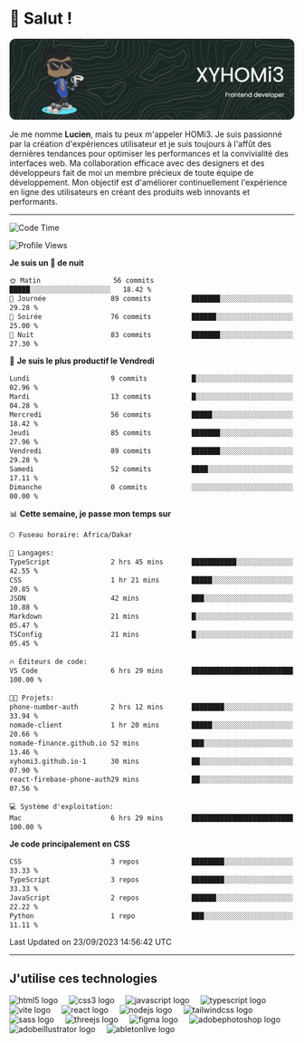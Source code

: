 # 👋 Salut !

![Header](./github-header-image.png)

Je me nomme **Lucien**, mais tu peux m'appeler HOMi3. Je suis passionné par la création d'expériences utilisateur et je suis toujours à l'affût des dernières tendances pour optimiser les performances et la convivialité des interfaces web. Ma collaboration efficace avec des designers et des développeurs fait de moi un membre précieux de toute équipe de développement. Mon objectif est d'améliorer continuellement l'expérience en ligne des utilisateurs en créant des produits web innovants et performants.

---
<!--START_SECTION:waka-->
![Code Time](http://img.shields.io/badge/Code%20Time-6%20hrs%2059%20mins-blue)

![Profile Views](http://img.shields.io/badge/Vues%20du%20profil-693-blue)

**Je suis un 🦉 de nuit** 

```text
🌞 Matin                  56 commits          █████░░░░░░░░░░░░░░░░░░░░   18.42 % 
🌆 Journée                89 commits          ███████░░░░░░░░░░░░░░░░░░   29.28 % 
🌃 Soirée                 76 commits          ██████░░░░░░░░░░░░░░░░░░░   25.00 % 
🌙 Nuit                   83 commits          ███████░░░░░░░░░░░░░░░░░░   27.30 % 
```
📅 **Je suis le plus productif le Vendredi** 

```text
Lundi                    9 commits           █░░░░░░░░░░░░░░░░░░░░░░░░   02.96 % 
Mardi                    13 commits          █░░░░░░░░░░░░░░░░░░░░░░░░   04.28 % 
Mercredi                 56 commits          █████░░░░░░░░░░░░░░░░░░░░   18.42 % 
Jeudi                    85 commits          ███████░░░░░░░░░░░░░░░░░░   27.96 % 
Vendredi                 89 commits          ███████░░░░░░░░░░░░░░░░░░   29.28 % 
Samedi                   52 commits          ████░░░░░░░░░░░░░░░░░░░░░   17.11 % 
Dimanche                 0 commits           ░░░░░░░░░░░░░░░░░░░░░░░░░   00.00 % 
```


📊 **Cette semaine, je passe mon temps sur** 

```text
🕑︎ Fuseau horaire: Africa/Dakar

💬 Langages: 
TypeScript               2 hrs 45 mins       ███████████░░░░░░░░░░░░░░   42.55 % 
CSS                      1 hr 21 mins        █████░░░░░░░░░░░░░░░░░░░░   20.85 % 
JSON                     42 mins             ███░░░░░░░░░░░░░░░░░░░░░░   10.88 % 
Markdown                 21 mins             █░░░░░░░░░░░░░░░░░░░░░░░░   05.47 % 
TSConfig                 21 mins             █░░░░░░░░░░░░░░░░░░░░░░░░   05.45 % 

🔥 Éditeurs de code: 
VS Code                  6 hrs 29 mins       █████████████████████████   100.00 % 

🐱‍💻 Projets: 
phone-number-auth        2 hrs 12 mins       ████████░░░░░░░░░░░░░░░░░   33.94 % 
nomade-client            1 hr 20 mins        █████░░░░░░░░░░░░░░░░░░░░   20.66 % 
nomade-finance.github.io 52 mins             ███░░░░░░░░░░░░░░░░░░░░░░   13.46 % 
xyhomi3.github.io-1      30 mins             ██░░░░░░░░░░░░░░░░░░░░░░░   07.90 % 
react-firebase-phone-auth29 mins             ██░░░░░░░░░░░░░░░░░░░░░░░   07.56 % 

💻 Système d'exploitation: 
Mac                      6 hrs 29 mins       █████████████████████████   100.00 % 
```

**Je code principalement en CSS** 

```text
CSS                      3 repos             ████████░░░░░░░░░░░░░░░░░   33.33 % 
TypeScript               3 repos             ████████░░░░░░░░░░░░░░░░░   33.33 % 
JavaScript               2 repos             ██████░░░░░░░░░░░░░░░░░░░   22.22 % 
Python                   1 repo              ███░░░░░░░░░░░░░░░░░░░░░░   11.11 % 
```




 Last Updated on 23/09/2023 14:56:42 UTC
<!--END_SECTION:waka-->
---

## J'utilise ces technologies

<div align="left">
  <img src="https://skillicons.dev/icons?i=html" height="40" alt="html5 logo"  />
  <img width="12" />
  <img src="https://skillicons.dev/icons?i=css" height="40" alt="css3 logo"  />
  <img width="12" />
  <img src="https://skillicons.dev/icons?i=js" height="40" alt="javascript logo"  />
  <img width="12" />
  <img src="https://skillicons.dev/icons?i=ts" height="40" alt="typescript logo"  />
  <img width="12" />
  <img src="https://skillicons.dev/icons?i=vite" height="40" alt="vite logo"  />
  <img width="12" />
  <img src="https://skillicons.dev/icons?i=react" height="40" alt="react logo"  />
  <img width="12" />
  <img src="https://cdn.jsdelivr.net/gh/devicons/devicon/icons/nodejs/nodejs-original.svg" height="40" alt="nodejs logo"  />
  <img width="12" />
  <img src="https://skillicons.dev/icons?i=tailwind" height="40" alt="tailwindcss logo"  />
  <img width="12" />
  <img src="https://skillicons.dev/icons?i=sass" height="40" alt="sass logo"  />
  <img width="12" />
  <img src="https://skillicons.dev/icons?i=threejs" height="40" alt="threejs logo"  />
  <img width="12" />
  <img src="https://skillicons.dev/icons?i=figma" height="40" alt="figma logo"  />
  <img width="12" />
  <img src="https://skillicons.dev/icons?i=ps" height="40" alt="adobephotoshop logo"  />
  <img width="12" />
  <img src="https://skillicons.dev/icons?i=ai" height="40" alt="adobeillustrator logo"  />
  <img width="12" />
  <img src="https://skillicons.dev/icons?i=ableton" height="40" alt="abletonlive logo"  />
</div>



